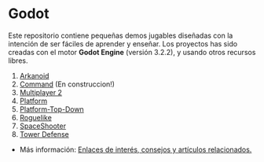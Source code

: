 
# Godot

Este repositorio contiene pequeñas demos jugables diseñadas con la intención de ser fáciles de aprender y enseñar. Los proyectos has sido creadas con el motor **Godot Engine** (versión 3.2.2), y usando otros recursos libres.

1. [Arkanoid](docs/game-index.md#arkanoid)
1. [Command](2d/command) (En construccion!)
1. [Multiplayer 2](docs/game-index.md#multiplayer-2)
1. [Platform](docs/game-index.md#platform)
1. [Platform-Top-Down](docs/game-index.md#platform-top-down)
1. [Roguelike](docs/game-index.md#roguelike)
1. [SpaceShooter](docs/game-index.md#spaceshooter)
1. [Tower Defense](docs/game-index.md#tower-defense)

* Más información: [Enlaces de interés, consejos y artículos relacionados.](docs/README.md)
